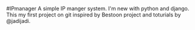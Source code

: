 #IPmanager
A simple IP manger system.
I'm new with python and django. This my first project on git inspired by Bestoon project and toturials by @jadijadi.
